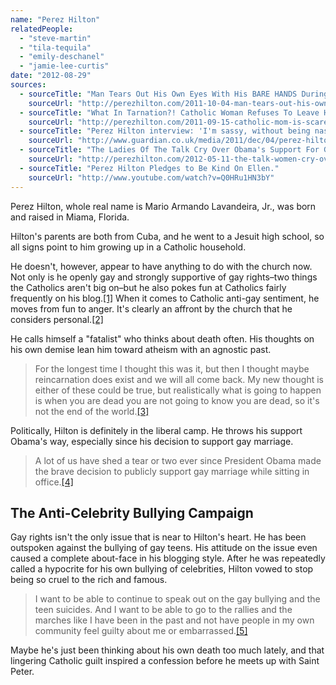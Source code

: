 ```yaml
---
name: "Perez Hilton"
relatedPeople:
  - "steve-martin"
  - "tila-tequila"
  - "emily-deschanel"
  - "jamie-lee-curtis"
date: "2012-08-29"
sources:
  - sourceTitle: "Man Tears Out His Own Eyes With His BARE HANDS During Church Mass."
    sourceUrl: "http://perezhilton.com/2011-10-04-man-tears-out-his-own-eyes-with-his-bare-hands-during-catholic-church-mass#.UDw7hsFmRbw"
  - sourceTitle: "What In Tarnation?! Catholic Woman Refuses To Leave Her House Because Of \"The Gays.\""
    sourceUrl: "http://perezhilton.com/2011-09-15-catholic-mom-is-scared-to-leave-the-house-because-of-all-the-gays#.UDw0_MFmRbw"
  - sourceTitle: "Perez Hilton interview: 'I'm sassy, without being nasty.'"
    sourceUrl: "http://www.guardian.co.uk/media/2011/dec/04/perez-hilton-interview-itv2-show"
  - sourceTitle: "The Ladies Of The Talk Cry Over Obama's Support For Gay Marriage!!."
    sourceUrl: "http://perezhilton.com/2012-05-11-the-talk-women-cry-over-obamas-gay-marriage-support#.UDw-TcFmRbw"
  - sourceTitle: "Perez Hilton Pledges to Be Kind On Ellen."
    sourceUrl: "http://www.youtube.com/watch?v=Q0HRu1HN3bY"
---
```


Perez Hilton, whole real name is Mario Armando Lavandeira, Jr., was born and raised in Miama, Florida.

Hilton's parents are both from Cuba, and he went to a Jesuit high school, so all signs point to him growing up in a Catholic household.

He doesn't, however, appear to have anything to do with the church now. Not only is he openly gay and strongly supportive of gay rights–two things the Catholics aren't big on–but he also pokes fun at Catholics fairly frequently on his blog.<a class="source-citation" href="#http://perezhilton.com/2011-10-04-man-tears-out-his-own-eyes-with-his-bare-hands-during-catholic-church-mass#.UDw7hsFmRbw" title="Man Tears Out His Own Eyes With His BARE HANDS During Church Mass.">[1]</a> When it comes to Catholic anti-gay sentiment, he moves from fun to anger. It's clearly an affront by the church that he considers personal.<a class="source-citation" href="#http://perezhilton.com/2011-09-15-catholic-mom-is-scared-to-leave-the-house-because-of-all-the-gays#.UDw0_MFmRbw" title="What In Tarnation?! Catholic Woman Refuses To Leave Her House Because Of &quot;The Gays.&quot;">[2]</a>

He calls himself a "fatalist" who thinks about death often. His thoughts on his own demise lean him toward atheism with an agnostic past.

>For the longest time I thought this was it, but then I thought maybe reincarnation does exist and we will all come back. My new thought is either of these could be true, but realistically what is going to happen is when you are dead you are not going to know you are dead, so it's not the end of the world.<a class="source-citation" href="#http://www.guardian.co.uk/media/2011/dec/04/perez-hilton-interview-itv2-show" title="Perez Hilton interview: &apos;I&apos;m sassy, without being nasty.&apos;">[3]</a>

Politically, Hilton is definitely in the liberal camp. He throws his support Obama's way, especially since his decision to support gay marriage.

>A lot of us have shed a tear or two ever since President Obama made the brave decision to publicly support gay marriage while sitting in office.<a class="source-citation" href="#http://perezhilton.com/2012-05-11-the-talk-women-cry-over-obamas-gay-marriage-support#.UDw-TcFmRbw" title="The Ladies Of The Talk Cry Over Obama&apos;s Support For Gay Marriage!!.">[4]</a>

## The Anti-Celebrity Bullying Campaign

Gay rights isn't the only issue that is near to Hilton's heart. He has been outspoken against the bullying of gay teens. His attitude on the issue even caused a complete about-face in his blogging style. After he was repeatedly called a hypocrite for his own bullying of celebrities, Hilton vowed to stop being so cruel to the rich and famous.

>I want to be able to continue to speak out on the gay bullying and the teen suicides. And I want to be able to go to the rallies and the marches like I have been in the past and not have people in my own community feel guilty about me or embarrassed.<a class="source-citation" href="#http://www.youtube.com/watch?v=Q0HRu1HN3bY" title="Perez Hilton Pledges to Be Kind On Ellen.">[5]</a>

Maybe he's just been thinking about his own death too much lately, and that lingering Catholic guilt inspired a confession before he meets up with Saint Peter.